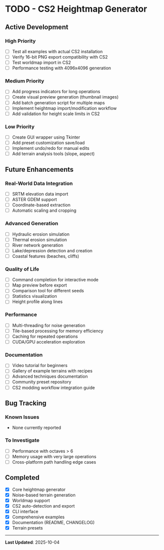 # TODO - CS2 Heightmap Generator

## Active Development

### High Priority
- [ ] Test all examples with actual CS2 installation
- [ ] Verify 16-bit PNG export compatibility with CS2
- [ ] Test worldmap import in CS2
- [ ] Performance testing with 4096x4096 generation

### Medium Priority
- [ ] Add progress indicators for long operations
- [ ] Create visual preview generation (thumbnail images)
- [ ] Add batch generation script for multiple maps
- [ ] Implement heightmap import/modification workflow
- [ ] Add validation for height scale limits in CS2

### Low Priority
- [ ] Create GUI wrapper using Tkinter
- [ ] Add preset customization save/load
- [ ] Implement undo/redo for manual edits
- [ ] Add terrain analysis tools (slope, aspect)

## Future Enhancements

### Real-World Data Integration
- [ ] SRTM elevation data import
- [ ] ASTER GDEM support
- [ ] Coordinate-based extraction
- [ ] Automatic scaling and cropping

### Advanced Generation
- [ ] Hydraulic erosion simulation
- [ ] Thermal erosion simulation
- [ ] River network generation
- [ ] Lake/depression detection and creation
- [ ] Coastal features (beaches, cliffs)

### Quality of Life
- [ ] Command completion for interactive mode
- [ ] Map preview before export
- [ ] Comparison tool for different seeds
- [ ] Statistics visualization
- [ ] Height profile along lines

### Performance
- [ ] Multi-threading for noise generation
- [ ] Tile-based processing for memory efficiency
- [ ] Caching for repeated operations
- [ ] CUDA/GPU acceleration exploration

### Documentation
- [ ] Video tutorial for beginners
- [ ] Gallery of example terrains with recipes
- [ ] Advanced techniques documentation
- [ ] Community preset repository
- [ ] CS2 modding workflow integration guide

## Bug Tracking

### Known Issues
- None currently reported

### To Investigate
- [ ] Performance with octaves > 6
- [ ] Memory usage with very large operations
- [ ] Cross-platform path handling edge cases

## Completed
- [x] Core heightmap generator
- [x] Noise-based terrain generation
- [x] Worldmap support
- [x] CS2 auto-detection and export
- [x] CLI interface
- [x] Comprehensive examples
- [x] Documentation (README, CHANGELOG)
- [x] Terrain presets

---

**Last Updated**: 2025-10-04
